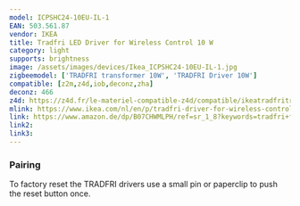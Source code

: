 ```yaml
---
model: ICPSHC24-10EU-IL-1
EAN: 503.561.87
vendor: IKEA
title: Tradfri LED Driver for Wireless Control 10 W
category: light
supports: brightness
image: /assets/images/devices/Ikea_ICPSHC24-10EU-IL-1.jpg
zigbeemodel: ['TRADFRI transformer 10W', 'TRADFRI Driver 10W']
compatible: [z2m,z4d,iob,deconz,zha]
deconz: 466
z4d: https://z4d.fr/le-materiel-compatible-z4d/compatible/ikeatradfritransformateurlectriqueconnect
mlink: https://www.ikea.com/nl/en/p/tradfri-driver-for-wireless-control-grey-50356187/
link: https://www.amazon.de/dp/B07CHWMLPH/ref=sr_1_8?keywords=tradfri+fernbedienung&qid=1579376383&sr=8-8
link2: 
link3: 
---
```


### Pairing
To factory reset the TRADFRI drivers use a small pin or paperclip to push the reset button once.



